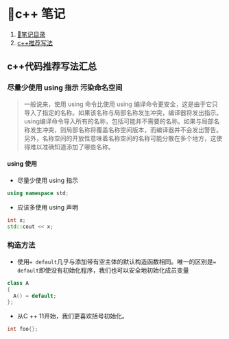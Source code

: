 # ​:notebook_with_decorative_cover:​c++ 笔记
1. [​:bookmark_tabs:​笔记目录]()
2. [c++推荐写法](#tj)


<a id="tj"><a>
## c++代码推荐写法汇总

### 尽量少使用 using 指示 污染命名空间
> 一般说来，使用 using 命令比使用 using 编译命令更安全，这是由于它只导入了指定的名称。如果该名称与局部名称发生冲突，编译器将发出指示。using编译命令导入所有的名称，包括可能并不需要的名称。如果与局部名称发生冲突，则局部名称将覆盖名称空间版本，而编译器并不会发出警告。另外，名称空间的开放性意味着名称空间的名称可能分散在多个地方，这使得难以准确知道添加了哪些名称。

#### using 使用

- 尽量少使用 using 指示
```c++
using namespace std;
```
- 应该多使用 using 声明
```c++
int x;
std::cout << x;
```

### 构造方法
- 使用`= default`几乎与添加带有空主体的默认构造函数相同。唯一的区别是`= default`即使没有初始化程序，我们也可以安全地初始化成员变量

```c++
class A
{
  A() = default;
};
```

- 从C ++ 11开始，我们更喜欢括号初始化。
```c++
int foo{};
```
